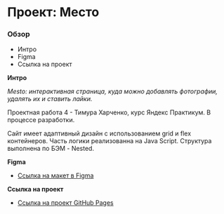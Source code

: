 # Проект: Место

### Обзор
* Интро
* Figma
* Ссылка на проект

**Интро**

_Mesto: интерактивная страница, куда можно добавлять фотографии, удалять их и ставить лайки._

Проектная работа 4 - Тимура Харченко, курс Яндекс Практикум. В процессе разработки.

Сайт имеет адаптивный дизайн с использованием grid и flex контейнеров. Часть логики реализованна на Java Script. Структура выполнена по БЭМ - Nested.

**Figma**

* [Ссылка на макет в Figma](https://www.figma.com/file/2cn9N9jSkmxD84oJik7xL7/JavaScript.-Sprint-4?node-id=28212%3A326&t=zwHzRsXnNmecy3O6-0)

**Ссылка на проект**

* [Ссылка на проект GitHub Pages](https://videohive.github.io/mesto/)
